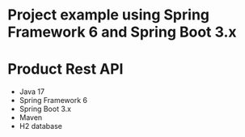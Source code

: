 # Project example using Spring Framework 6 and Spring Boot 3.x

# Product Rest API
- Java 17
- Spring Framework 6
- Spring Boot 3.x
- Maven
- H2 database